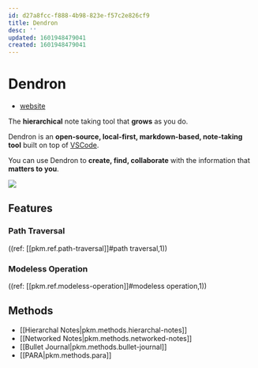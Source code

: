 ```yaml
---
id: d27a8fcc-f888-4b98-823e-f57c2e826cf9
title: Dendron
desc: ''
updated: 1601948479041
created: 1601948479041
---
```


# Dendron

- [website](https://dendron.so/notes/b0fe6ef7-1553-4280-bc45-a71824c2ce36.html)

The **hierarchical** note taking tool that **grows** as you do.

Dendron is an **open-source, local-first, markdown-based, note-taking tool** built on top of [VSCode](https://code.visualstudio.com/).

You can use Dendron to **create, find, collaborate** with the information that **matters to you**.

![](https://foundation-prod-assetspublic53c57cce-8cpvgjldwysl.s3-us-west-2.amazonaws.com/assets/images/graph-intro.gif)

## Features

### Path Traversal
((ref: [[pkm.ref.path-traversal]]#path traversal,1))

### Modeless Operation
((ref: [[pkm.ref.modeless-operation]]#modeless operation,1))

## Methods

- [[Hierarchal Notes|pkm.methods.hierarchal-notes]]
- [[Networked Notes|pkm.methods.networked-notes]]
- [[Bullet Journal|pkm.methods.bullet-journal]]
- [[PARA|pkm.methods.para]]